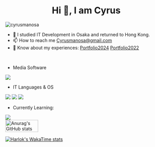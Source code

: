 <h1 align="center">Hi 👋, I am Cyrus</h1>
<p align="left"><img src="https://komarev.com/ghpvc/?username=cyrusmanosa&label=Profile%20views&color=0e75b6&style=flat" alt="cyrusmanosa" /></p>

- 🌱 I studied IT Development in Osaka and returned to Hong Kong.
- 📫 How to reach me Cyrusmanosa@gmail.com
- 📄 Know about my experiences: 
  [Portfolio2024](https://portfolio-2024-eight-tau.vercel.app)
  [Portfolio2022](https://profile-ce15f.web.app)
  
<br>

- Media Software
<img src="https://skillicons.dev/icons?i=,ps,pr,ae,au"/>

- IT Languages & OS
<img src="https://skillicons.dev/icons?i=,html,css,js,go,docker,postman,arduino,mysql,postgres,dart,react,vite"/>
<img src="https://skillicons.dev/icons?i=,nextjs,linux,ubuntu,figma,apple,windows,vercel,vscode,java,github,aws,redis"/>
<img src="https://skillicons.dev/icons?i=,firebase,py,nodejs,express"/>

- Currently Learning:
<img src="https://skillicons.dev/icons?i=,php,laravel,ts,vue,anaconda,kubernetes,mongodb,azure,jenkins,kafka"/>

<br>

<div style="display: flex; gap: 10px;">
  <img src="https://github-readme-stats.vercel.app/api?username=cyrusmanosa&show_icons=true&theme=tokyonight" alt="Anurag's GitHub stats" style="width: 45%;" />
</div>

[![Harlok's WakaTime stats](https://github-readme-stats.vercel.app/api/wakatime?username=cyrusmanosa)](https://github.com/anuraghazra/github-readme-stats)
